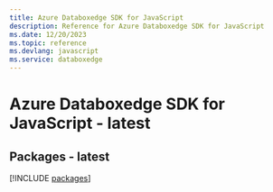 ```yaml
---
title: Azure Databoxedge SDK for JavaScript
description: Reference for Azure Databoxedge SDK for JavaScript
ms.date: 12/20/2023
ms.topic: reference
ms.devlang: javascript
ms.service: databoxedge
---
```

# Azure Databoxedge SDK for JavaScript - latest
## Packages - latest
[!INCLUDE [packages](databoxedge-index.md)]